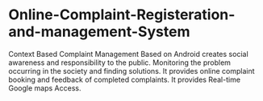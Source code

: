 # Online-Complaint-Registeration-and-management-System
Context Based Complaint Management Based on Android creates social awareness and responsibility to the public. Monitoring the problem occurring in the society and finding solutions. It provides online complaint booking and feedback of completed complaints. It provides Real-time Google maps Access.
